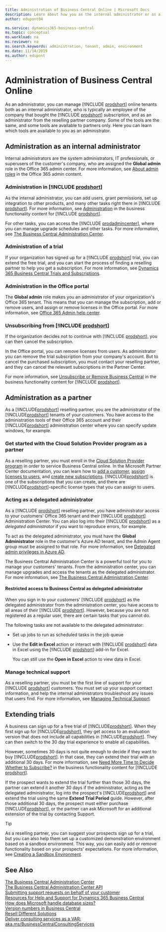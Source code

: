 ```yaml
---
title: Administration of Business Central Online | Microsoft Docs
description: Learn about how you as the internal administrator or as a reselling partner can manage online tenants of Dynamics 365 Business Central.  
author: edupont04

ms.service: dynamics365-business-central
ms.topic: conceptual
ms.workload: na
ms.reviewer: na
ms.search.keywords: administration, tenant, admin, environment
ms.date: 11/14/2019
ms.author: edupont
---
```

# Administration of Business Central Online

As an administrator, you can manage [!INCLUDE [prodshort](../developer/includes/prodshort.md)] online tenants both as an internal administrator, who is typically an employee of the company that bought the [!INCLUDE [prodshort](../developer/includes/prodshort.md)] subscription, and as 
an administrator from the reselling partner company. Some of the tools are the same, and some tools are available to partners only. Here you can learn which tools are available to you as an administrator.  

## Administration as an internal administrator

Internal administrators are the system administrators, IT professionals, or superusers of the customer's company, who are assigned the **Global admin** role in the Office 365 admin center. For more information, see [About admin roles](/office365/admin/add-users/about-admin-roles) in the Office 365 admin content.  

### Administration in [!INCLUDE [prodshort](../developer/includes/prodshort.md)]

As the internal administrator, you can add users, grant permissions, set up integration to other products, and many other tasks right there in [!INCLUDE [prodshort](../developer/includes/prodshort.md)]. For more information, see [Administration](/dynamics365/business-central/admin-setup-and-administration) in the business functionality content for [!INCLUDE [prodshort](../developer/includes/prodshort.md)].  

For other tasks, you can access the [!INCLUDE [prodadmincenter](../developer/includes/prodadmincenter.md)], where you can manage upgrade schedules and other tasks. For more information, see [The Business Central Administration Center](tenant-admin-center.md).  

### Administration of a trial

If your organization has signed up for a [!INCLUDE [prodshort](../developer/includes/prodshort.md)] trial, you can extend the free trial, and you can start the process of finding a reselling partner to help you get a subscription. For more information, see [Dynamics 365 Business Central Trials and Subscriptions](/dynamics365/business-central/across-preview).  

### Administration in the Office portal

The **Global admin** role makes you an administrator of your organization's Office 365 tenant. This means that you can manage the subscription, add or remove users, and assign or remove licenses in the Office portal. For more information, see [Office 365 Admin help center](/office365/admin/admin-home).  

### Unsubscribing from [!INCLUDE [prodshort](../developer/includes/prodshort.md)]

If the organization decides not to continue with [!INCLUDE [prodshort](../developer/includes/prodshort.md)], you can then cancel the subscription.  

In the Office portal, you can remove licenses from users. As administrator you can remove the trial subscription from your company's account. But to cancel the purchased subscription, you must contact your reselling partner, and they can cancel the relevant subscriptions in the Partner Center.  

For more information, see [Unsubscribe or Remove Business Central](/dynamics365/business-central/admin-cancel) in the business functionality content for [!INCLUDE [prodshort](../developer/includes/prodshort.md)].  

## Administration as a partner

As a [!INCLUDE[prodshort](../developer/includes/prodshort.md)] reselling partner, you are the administrator of the [!INCLUDE[prodshort](../developer/includes/prodshort.md)] tenants of your customers. You have access to the administration tools of their Office 365 account and their [!INCLUDE[prodshort](../developer/includes/prodshort.md)] administration center where you can specify update windows, for example.  

### Get started with the Cloud Solution Provider program as a partner

As a reselling partner, you must enroll in the [Cloud Solution Provider program](https://partner.microsoft.com/membership/cloud-solution-provider) in order to service Business Central online. In the Microsoft Partner Center documentation, you can learn how to [add a customer](/partner-center/add-a-new-customer?toc=/dynamics365/business-central/dev-itpro/administration&bc=../breadcrumb/toc.yml), [assign licenses to users](/partner-center/assign-licenses-to-users?toc=/dynamics365/business-central/dev-itpro/administration&bc=../breadcrumb/toc.yml), and [create new subscriptions](/partner-center/create-a-new-subscription?toc=/dynamics365/business-central/dev-itpro/administration&bc=../breadcrumb/toc.yml). [!INCLUDE[prodshort](../developer/includes/prodshort.md)] is one of the subscriptions that you can create, and there are [!INCLUDE[prodshort](../developer/includes/prodshort.md)]-specific license types that you can assign to users.  

### Acting as a delegated administrator

As a [!INCLUDE [prodshort](../developer/includes/prodshort.md)] reselling partner, you have administrator access to your customers' Office 365 tenant and their [!INCLUDE [prodshort](../developer/includes/prodshort.md)] Administration Center. You can also log into their [!INCLUDE [prodshort](../developer/includes/prodshort.md)] as a *delegated administrator* if you want to reproduce errors, for example.  

To act as the delegated administrator, you must have the **Global Administrator** role in the customer's Azure AD tenant, and the Admin Agent group must be assigned to that role. For more information, see [Delegated admin privileges in Azure AD](/partner-center/customers_revoke_admin_privileges#delegated-admin-privileges-in-azure-ad).  

The Business Central Administration Center is a powerful tool for you to manage your customers' tenants. From the administration center, you can manage upgrades and access the tenants as the delegated administrator. For more information, see [The Business Central Administration Center](tenant-admin-center.md).  

#### Restricted access to Business Central as delegated administrator

When you sign in to your customers' [!INCLUDE [prodshort](../developer/includes/prodshort.md)] as the delegated administrator from the administration center, you have access to all areas of their [!INCLUDE [prodshort](../developer/includes/prodshort.md)]. However, because you are not registered as a regular user, there are certain tasks that you cannot do.

The following tasks are not available to the delegated administrator:

- Set up jobs to run as scheduled tasks in the job queue
- Use the **Edit in Excel** action or interact with [!INCLUDE [prodshort](../developer/includes/prodshort.md)] data in Excel using the [!INCLUDE [prodshort](../developer/includes/prodshort.md)] add-in for Excel.

    You can still use the **Open in Excel** action to view data in Excel.

### Manage technical support

As a reselling partner, you must be the first line of support for your [!INCLUDE [prodshort](../developer/includes/prodshort.md)] customers. You must set up your support contact information, and help the internal administrators troubleshoot any issues that users find. For more information, see [Managing Technical Support](manage-technical-support.md).  

## Extending trials

A business can sign up for a free trial of [!INCLUDE[prodshort](../developer/includes/prodshort.md)]. When they first sign up for [!INCLUDE[prodshort](../developer/includes/prodshort.md)], they get access to an evaluation version that does not include all capabilities in [!INCLUDE[prodshort](../developer/includes/prodshort.md)]. They can then switch to the 30 day trial experience to enable all capabilities.  

However, sometimes 30 days is not quite enough to decide if they want to buy [!INCLUDE[prodshort](../developer/includes/prodshort.md)]. In that case, they can extend their trial with an additional 30 days. For more information, see [Need More Time to Decide Whether to Subscribe?](/dynamics365/business-central/admin-extend-trial) in the business functionality content for [!INCLUDE [prodshort](../developer/includes/prodshort.md)].  

If the prospect wants to extend the trial further than those 30 days, the partner can extend it another 30 days if the administrator, acting as the delegated administrator, log into the prospect's [!INCLUDE[prodshort](../developer/includes/prodshort.md)] and extend the trial using the same **Extend Trial Period** guide. However, after those additional 30 days, the prospect must either purchase [!INCLUDE[prodshort](../developer/includes/prodshort.md)], or the partner can ask Microsoft for an additional extension of the trial by contacting Support.  

> [!TIP]
> As a reselling partner, you can suggest your prospects sign up for a trial, but you can also help them set up a customized demonstration environment based on a sandbox environment. This way, you can easily add or remove functionality based on your prospects' expectations. For more information, see [Creating a Sandbox Environment](/dynamics365/business-central/across-how-create-sandbox-environment?toc=/dynamics365/business-central/dev-itpro/administration&bc=../breadcrumb/toc.yml).  

## See Also

[The Business Central Administration Center](tenant-admin-center.md)  
[The Business Central Administration Center API](administration-center-api.md)  
[Submitting support requests on behalf of your customer](manage-technical-support.md#submitting-support-requests-on-behalf-of-your-customer)  
[Resources for Help and Support for Dynamics 365 Business Central](../help-and-support.md)  
[How does Microsoft handle database sizes?](../faq.md#how-does-microsoft-handle-database-sizes)  
[Version numbers in Business Central](version-numbers.md)  
[Resell Different Solutions](../developer/readiness/readiness-reseller.md)  
[Deliver consulting services as a VAR: aka.ms/BusinessCentralConsultingServices](https://aka.ms/BusinessCentralConsultingServices)  
